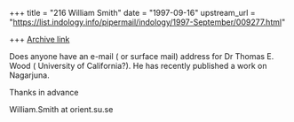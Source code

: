 +++
title = "216 William Smith"
date = "1997-09-16"
upstream_url = "https://list.indology.info/pipermail/indology/1997-September/009277.html"

+++
[Archive link](https://list.indology.info/pipermail/indology/1997-September/009277.html)

 Does anyone have an e-mail ( or surface mail) address for Dr Thomas E.
Wood ( University of California?). He has recently published a work on
Nagarjuna.

  Thanks in advance

William.Smith at orient.su.se




